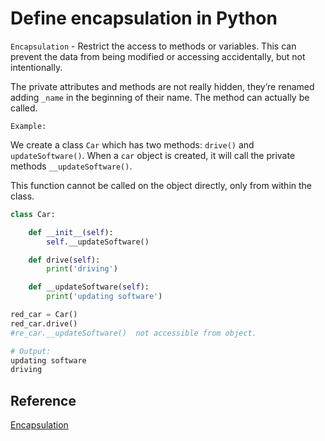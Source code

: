 # Define encapsulation in Python

`Encapsulation` - Restrict the access to methods or variables. This can prevent the data from being modified or accessing accidentally, but not intentionally.

The private attributes and methods are not really hidden, they’re renamed adding `_name` in the beginning of their name. The method can actually be called.

`Example:`

We create a class `Car` which has two methods:  `drive()` and `updateSoftware()`.  When a `car` object is created, it will call the private methods `__updateSoftware()`.  

This function cannot be called on the object directly, only from within the class.

```python
class Car:

    def __init__(self):
        self.__updateSoftware()

    def drive(self):
        print('driving')

    def __updateSoftware(self):
        print('updating software')

red_car = Car()
red_car.drive()
#re_car.__updateSoftware()  not accessible from object.

# Output:
updating software
driving
```

## Reference

[Encapsulation](https://pythonspot.com/encapsulation/)
